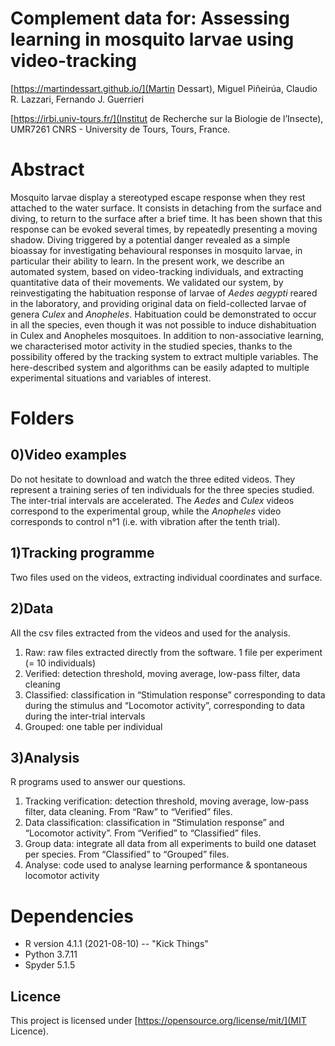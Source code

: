 # Complement data for: Assessing learning in mosquito larvae using video-tracking

[https://martindessart.github.io/](Martin Dessart), Miguel Piñeirúa, Claudio R. Lazzari, Fernando J. Guerrieri

[https://irbi.univ-tours.fr/](Institut de Recherche sur la Biologie de l’Insecte), UMR7261 CNRS - University de Tours, Tours, France.

# Abstract
Mosquito larvae display a stereotyped escape response when they rest attached to the water surface. It consists in detaching from the surface and diving, to return to the surface after a brief time. It has been shown that this response can be evoked several times, by repeatedly presenting a moving shadow. Diving triggered by a potential danger revealed as a simple bioassay for investigating behavioural responses in mosquito larvae, in particular their ability to learn. In the present work, we describe an automated system, based on video-tracking individuals, and extracting quantitative data of their movements. We validated our system, by reinvestigating the habituation response of larvae of *Aedes aegypti* reared in the laboratory, and providing original data on field-collected larvae of genera *Culex* and *Anopheles*. Habituation could be demonstrated to occur in all the species, even though it was not possible to induce dishabituation in Culex and Anopheles mosquitoes. In addition to non-associative learning, we characterised motor activity in the studied species, thanks to the possibility offered by the tracking system to extract multiple variables. The here-described system and algorithms can be easily adapted to multiple experimental situations and variables of interest.

# Folders

## 0)Video examples
Do not hesitate to download and watch the three edited videos. They represent a training series of ten individuals for the three species studied.
The inter-trial intervals are accelerated. The *Aedes* and *Culex* videos correspond to the experimental group, while the *Anopheles* video corresponds to control n°1 (i.e. with vibration after the tenth trial).

## 1)Tracking programme
Two files used on the videos, extracting individual coordinates and surface.

## 2)Data
All the csv files extracted from the videos and used for the analysis.
1.	Raw: raw files extracted directly from the software. 1 file per experiment (= 10 individuals)
2.	Verified: detection threshold, moving average, low-pass filter, data cleaning
3.	Classified: classification in “Stimulation response” corresponding to data during the stimulus and “Locomotor activity”, corresponding to data during the inter-trial intervals
4.	Grouped: one table per individual

## 3)Analysis
R programs used to answer our questions.
1.	Tracking verification: detection threshold, moving average, low-pass filter, data cleaning. From “Raw” to “Verified” files.
2.	Data classification: classification in “Stimulation response” and “Locomotor activity”. From “Verified” to “Classified” files.
3.	Group data: integrate all data from all experiments to build one dataset per species. From “Classified” to “Grouped” files.
4.	Analyse: code used to analyse learning performance & spontaneous locomotor activity


# Dependencies
* R version 4.1.1 (2021-08-10) -- "Kick Things"
* Python 3.7.11
* Spyder 5.1.5

## Licence
This project is licensed under [https://opensource.org/license/mit/](MIT Licence).
